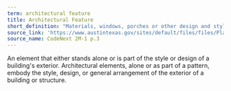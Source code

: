 ```yaml
---
term: architectural feature
title: Architectural Feature
short_definition: "Materials, windows, porches or other design and style elements that make up a building's outside look."
source_link: 'https://www.austintexas.gov/sites/default/files/files/Planning/CodeNEXT/ALDC_PRD_23_LandDevelopmentCode_Combined_2017_0130_web.pdf'
source_name: CodeNext 2M-1 p.3
---
```



An element that either stands alone or is part of the style or design of a building's exterior. Architectural elements, alone or as part of a pattern, embody the style, design, or general arrangement of the exterior of a building or structure.&nbsp;